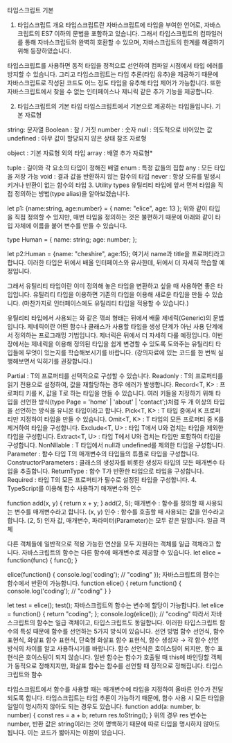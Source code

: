 타입스크립트 기본
1. 타입스크립트 개요
타입스크립트란 자바스크립트에 타입을 부여한 언어로, 자바스크립트의 ES7 이하의 문법을 포함하고 있습니다. 그래서 타입스크립트의 컴파일러를 통해 자바스크립트와 완벽히 호환할 수 있으며, 자바스크립트의 한계를 해결하기 위해 등장하였습니다.

타입스크립트를 사용하면 동적 타입을 정적으로 선언하여 컴파일 시점에서 타입 에러를 방지할 수 있습니다. 그리고 타입스크립트는 타입 추론(타입 유추)을 제공하기 때문에 자바스크립트로 작성된 코드도 어느 정도 타입을 유추해 타입 제어가 가능합니다. 또한 자바스크립트에서 찾을 수 없는 인터페이스나 제니릭 같은 추가 기능을 제공합니다.

2. 타입스크립트의 기본 타입
타입스크립트에서 기본으로 제공하는 타입들입니다.
기본 자료형

string: 문자열
Boolean : 참 / 거짓
number : 숫자
null : 의도적으로 비어있는 값
undefined : 아무 값이 할당되지 않은 상태
참조 자료형

object : 기본 자료형 외의 타입
array : 배열
추가 자료형*

tuple : 길이와 각 요소의 타입이 정해진 배열
enum : 특정 값들의 집합
any : 모든 타입을 저장 가능
void : 결과 값을 반환하지 않는 함수의 타입
never : 항상 오류를 발생시키거나 반환이 없는 함수의 타입
3. Utility types
유틸리티 타입에 앞서 먼저 타입을 직접 정의하는 방법(type alias)을 알아보겠습니다.

let p1: {name:string, age:number} = {
  name: "elice",
  age: 13
};
위와 같이 타입을 직접 정의할 수 있지만, 매번 타입을 정의하는 것은 불편하기 때문에 아래와 같이 타입 자체에 이름을 붙어 변수를 만들 수 있습니다.

type Human = {
  name: string;
  age: number;
};

let p2:Human = {name: "cheshire", age:15};
여기서 name과 title을 프로퍼티라고 합니다. 이러한 타입은 뒤에서 배울 인터페이스와 유사한데, 뒤에서 더 자세히 학습할 예정입니다.

그래서 유틸리티 타입이란 이미 정의해 놓은 타입을 변환하고 싶을 때 사용하면 좋은 타입입니다. 유틸리티 타입을 이용하면 기존의 타입을 이용해 새로운 타입을 만들 수 있습니다. (마찬가지로 인터페이스에도 유틸리티 타입을 적용할 수 있습니다.)

유틸리티 타입에서 사용되는 <T>와 같은 꺾쇠 형태는 뒤에서 배울 제네릭(Generic)의 문법입니다. 제네릭이란 어떤 함수나 클래스가 사용할 타입을 생성 단계가 아닌 사용 단계에서 정의하는 프로그래밍 기법입니다. 제너릭은 뒤에서 더 자세히 다룰 예정입니다. 이번 장에서는 제네릭을 이용해 정의된 타입을 쉽게 변경할 수 있도록 도와주는 유틸리티 타입들에 무엇이 있는지를 학습해보시기를 바랍니다. (강의자료에 있는 코드를 한 번씩 실행해보면서 익히기를 권장합니다.)

Partial<T> : T의 프로퍼티를 선택적으로 구성할 수 있습니다.
Readonly<T> : T의 프로퍼티를 읽기 전용으로 설정하여, 값을 재할당하는 경우 에러가 발생합니다.
Record<T, K> : 프로퍼티 키를 K, 값을 T로 하는 타입을 만들 수 있습니다.
여러 키들을 지정하기 위해 타입을 선언한 방식(type Page = 'home' | 'about' | 'contact';)처럼 두 개 이상의 타입을 선언하는 방식을 유니온 타입이라고 합니다.
Pick<T, K> : T 타입 중에서 K 프로퍼티만 지정하여 타입을 만들 수 있습니다.
Omit<T, K> : T 타입의 모든 프로퍼티 중 K를 제거하여 타입을 구성합니다.
Exclude<T, U> : 타입 T에서 U와 겹치는 타입을 제외한 타입을 구성합니다.
Extract<T, U> : 타입 T에서 U와 겹치는 타입만 포함하여 타입을 구성합니다.
NonNllable<T> : T 타입에서 null과 undefined를 제외한 타입을 구성합니다.
Parameter<T> : 함수 타입 T의 매개변수의 타입들의 튜플로 타입을 구성합니다.
ConstructorParameters<T> : 클래스의 생성자를 비롯한 생성자 타입의 모든 매개변수 타입을 추출합니다.
ReturnType<T> : 함수 T가 반환한 타입으로 타입을 구성합니다.
Required<T> : 타입 T의 모든 프로퍼티가 필수로 설정된 타입을 구성합니다.
4. TypeScript를 이용해 함수 사용하기
매개변수와 인수

function add(x, y) {
    return x + y;
}
add(2, 5);
매개변수 : 함수를 정의할 때 사용되는 변수를 매개변수라고 합니다. (x, y)
인수 : 함수를 호출할 때 사용되는 값을 인수라고 합니다. (2, 5)
인자 값, 매개변수, 파라미터(Parameter)는 모두 같은 말입니다.
일급 객체

다른 객체들에 일반적으로 적용 가능한 연산을 모두 지원하는 객체를 일급 객체라고 합니다.
자바스크립트의 함수는 다른 함수에 매개변수로 제공할 수 있습니다.
let elice = function(func) {
   func();
}

elice(function() {
   console.log('coding'); // "coding"
});
자바스크립트의 함수는 함수에서 반환이 가능합니다.
function elice() {
   return function() {
       console.log('coding'); // "coding"
   }
}

let test = elice();
test();
자바스크립트의 함수는 변수에 할당이 가능합니다.
let elice = function() { return "coding"; };
console.log(elice()); // "coding"
따라서 자바스크립트의 함수는 일급 객체이고, 타입스크립트도 동일합니다. 이러한 타입스크립트 함수의 특성 때문에 함수를 선언하는 5가지 방식이 있습니다.
선언 방법 함수 선언식, 함수 표현식, 화살표 함수 표현식, 단축형 화살표 함수 표현식, 함수 생성자 → 각 함수 선언 방식의 차이를 알고 사용하시기를 바랍니다.
함수 선언식은 호이스팅이 되지만, 함수 표현식은 호이스팅이 되지 않습니다.
일반 함수는 함수가 호출될 때 this에 바인딩할 객체가 동적으로 정해지지만, 화살표 함수는 함수를 선언할 때 정적으로 정해집니다.
타입스크립트와 함수

타입스크립트에서 함수를 사용할 때는 매개변수에 타입을 지정하여 올바른 인수가 전달되도록 합니다.
타입스크립트는 타입 추론이 가능하기 때문에, 함수 사용 시 모든 타입을 일일이 명시하지 않아도 되는 경우도 있습니다.
function add(a: number, b: number) {
    const res = a + b; 
    return res.toString();
}
위의 경우 res 변수는 number, 반환 값은 string이라는 것이 명백하기 때문에 따로 타입을 명시하지 않아도 됩니다. 이는 코드가 짧아지는 이점이 있습니다.